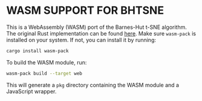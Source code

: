 # WASM SUPPORT FOR BHTSNE

This is a WebAssembly (WASM) port of the Barnes-Hut t-SNE algorithm. The original Rust implementation can be found [here](https://github.com/frjnn/bhtsne). Make sure `wasm-pack` is installed on your system. If not, you can install it by running:

```bash
cargo install wasm-pack
```

To build the WASM module, run:

```bash
wasm-pack build --target web
```

This will generate a `pkg` directory containing the WASM module and a JavaScript wrapper.
